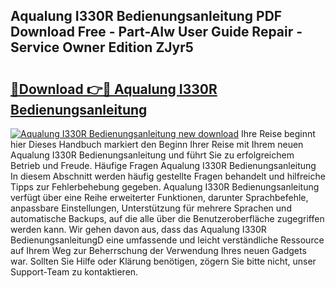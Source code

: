 ## Aqualung I330R Bedienungsanleitung PDF Download Free - Part-AIw User Guide Repair - Service Owner Edition ZJyr5

# <h2><a href="http://df222n.blite.top/?on=Aqualung+I330R+Bedienungsanleitung">🔗Download 👉🔴 Aqualung I330R Bedienungsanleitung</a></h2>

[![Aqualung I330R Bedienungsanleitung new download](https://i.imgur.com/lujVjoI.png)](http://df222n.blite.top/?on=Aqualung+I330R+Bedienungsanleitung)
Ihre Reise beginnt hier Dieses Handbuch markiert den Beginn Ihrer Reise mit Ihrem neuen Aqualung I330R Bedienungsanleitung und führt Sie zu erfolgreichem Betrieb und Freude. Häufige Fragen Aqualung I330R Bedienungsanleitung In diesem Abschnitt werden häufig gestellte Fragen behandelt und hilfreiche Tipps zur Fehlerbehebung gegeben. Aqualung I330R Bedienungsanleitung verfügt über eine Reihe erweiterter Funktionen, darunter Sprachbefehle, anpassbare Einstellungen, Unterstützung für mehrere Sprachen und automatische Backups, auf die alle über die Benutzeroberfläche zugegriffen werden kann. Wir gehen davon aus, dass das Aqualung I330R BedienungsanleitungD eine umfassende und leicht verständliche Ressource auf Ihrem Weg zur Beherrschung der Verwendung Ihres neuen Gadgets war. Sollten Sie Hilfe oder Klärung benötigen, zögern Sie bitte nicht, unser Support-Team zu kontaktieren.
